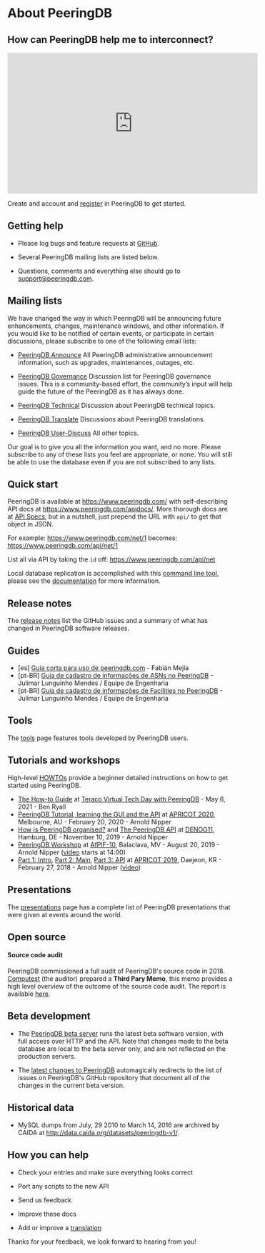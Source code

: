 # About PeeringDB

## How can PeeringDB help me to interconnect?

<iframe width="560" height="315" src="https://www.youtube.com/embed/QA2PvYbvDhg" frameborder="0" allow="accelerometer; autoplay; clipboard-write; encrypted-media; gyroscope; picture-in-picture" allowfullscreen></iframe>

Create and account and [register](https://www.peeringdb.com/register) in PeeringDB to get started.

## Getting help

* Please log bugs and feature requests at [GitHub](https://github.com/peeringdb/peeringdb/issues).

* Several PeeringDB mailing lists are listed below.

* Questions, comments and everything else should go to <support@peeringdb.com>.

## Mailing lists

We have changed the way in which PeeringDB will be announcing future enhancements, changes, maintenance windows, and other information. If you would like to be notified of certain events, or participate in certain discussions, please subscribe to one of the following email lists:

* [PeeringDB Announce](http://lists.peeringdb.com/cgi-bin/mailman/listinfo/pdb-announce)
    All PeeringDB administrative announcement information, such as upgrades, maintenances, outages, etc.

* [PeeringDB Governance](http://lists.peeringdb.com/cgi-bin/mailman/listinfo/pdb-gov)
    Discussion list for PeeringDB governance issues.  This is a community-based effort, the community’s input will help guide the future of the PeeringDB as it has always done.

* [PeeringDB Technical](http://lists.peeringdb.com/cgi-bin/mailman/listinfo/pdb-tech)
    Discussion about PeeringDB technical topics.

* [PeeringDB Translate](http://lists.peeringdb.com/cgi-bin/mailman/listinfo/pdb-translate)
    Discussions about PeeringDB translations.

* [PeeringDB User-Discuss](http://lists.peeringdb.com/cgi-bin/mailman/listinfo/user-discuss)
    All other topics.

Our goal is to give you all the information you want, and no more.  Please subscribe to any of these lists you feel are appropriate, or none. You will still be able to use the database even if you are not subscribed to any lists.

## Quick start

PeeringDB is available at <https://www.peeringdb.com/> with self-describing API docs at <https://www.peeringdb.com/apidocs/>.  More thorough docs are at [API Specs](api_specs.md), but in a nutshell, just prepend the URL with `api/` to get that object in JSON.

For example:
<https://www.peeringdb.com/net/1>
becomes:
<https://www.peeringdb.com/api/net/1>

List all via API by taking the `id` off:
<https://www.peeringdb.com/api/net>

Local database replication is accomplished with this [command line tool](https://github.com/peeringdb/peeringdb-py), please see the [documentation](http://peeringdb.github.io/peeringdb-py/cli/#sync) for more information.

## Release notes

The [release notes](release_notes/index.md) list the GitHub issues and a summary of what has changed in PeeringDB software releases.

## Guides

- [es] [Guía corta para uso de peeringdb.com](guide/guia_PeeringDB.pdf) - Fabián Mejía
- [pt-BR] [Guia de cadastro de informações de ASNs no PeeringDB](guide/PeeringDB_Cadastro_de_ASN.pdf) - Julimar Lunguinho Mendes / Equipe de Engenharia
- [pt-BR] [Guia de cadastro de informações de Facilities no PeeringDB](guide/PeeringDB_Cadastro_de_Facilities.pdf) - Julimar Lunguinho Mendes / Equipe de Engenharia

## Tools

The [tools](tools.md) page features tools developed by PeeringDB users.

## Tutorials and workshops

High-level [HOWTOs](howtos.md) provide a beginner detailed instructions on how to get started using PeeringDB.

- [The How-to Guide](presentation/20210506-Teraco_Tech_Day.pdf) at [Teraco Virtual Tech Day with PeeringDB](https://www.teraco.co.za/events/virtual-tech-days/?fbclid=IwAR310Y84fDzXnZOcfXWxnogcgkDTrWaTwfM4u0U8c5wkFPd5ihNaHuNWjzk) - May 6, 2021 - Ben Ryall
- [PeeringDB Tutorial, learning the GUI and the API](presentation/20200220-1-2-GUI-API-APRICOT2020-Arnold-Nipper.pdf) at [APRICOT 2020](https://2020.apricot.net/program/schedule/#/day/9), Melbourne, AU - February 20, 2020 - Arnold Nipper
- [How is PeeringDB organised?](presentation/20191110-1-GUI-DENOG11-Arnold-Nipper.pdf) and [The PeeringDB API](presentation/20191110-2-API-DENOG11-Arnold-Nipper.pdf) at [DENOG11](https://www.denog.de/de/meetings/denog11/workshops.html), Hamburg, DE - November 10, 2019 - Arnold Nipper
- [PeeringDB Workshop](presentation/20190820_PeeringDB_Workshop_1-2_AfPIF_2019.pdf) at [AfPIF-10](https://www.afpif.org/afpif-10/), Balaclava, MV - August 20, 2019 - Arnold Nipper ([video](https://livestream.com/internetsociety/afpif2019/videos/195303661) starts at 14:00)
- [Part 1: Intro](presentation/20190227-peeringdb-workshop-1-intro.pdf), [Part 2: Main](presentation/20190227-peeringdb-workshop-2-main.pdf), [Part 3: API](presentation/20190227-peeringdb-workshop-3-api.pdf) at [APRICOT 2019](https://2019.apricot.net/program/schedule/#/day/10/peeringdb-tutorial), Daejeon, KR - February 27, 2018 - Arnold Nipper ([video](https://www.youtube.com/watch?v=cygDlOqs9tI))

## Presentations

The [presentations](presentations.md) page has a complete list of PeeringDB presentations that were given at events around the world.

## Open source

#### Source code audit

PeeringDB commissioned a full audit of PeeringDB's source code in 2018. [Computest](https://www.computest.nl/) (the auditor) prepared a __Third Pary Memo__, this memo provides a high level overview of the outcome of the source code audit. The report is available [here](gov/misc/2018-05-16_Computest_Source_Code_Audit_TPM.pdf).

## Beta development

* The [PeeringDB beta server](https://beta.peeringdb.com/) runs the latest beta software version, with full access over HTTP and the API.  Note that changes made to the beta database are local to the beta server only, and are not reflected on the production servers.

* The [latest changes to PeeringDB](https://beta.peeringdb.com/changes) automagically redirects to the list of issues on PeeringDB's GitHub repository that document all of the changes in the current beta version.

## Historical data

* MySQL dumps from July, 29 2010 to March 14, 2016 are archived by CAIDA at <http://data.caida.org/datasets/peeringdb-v1/>.

## How you can help

* Check your entries and make sure everything looks correct

* Port any scripts to the new API

* Send us feedback

* Improve these docs

* Add or improve a [translation](translation/)

Thanks for your feedback, we look forward to hearing from you!
